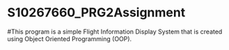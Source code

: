 # S10267660_PRG2Assignment
#This program is a simple Flight Information Display System that is created using Object Oriented Programming (OOP).

